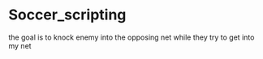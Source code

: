 # Soccer_scripting
the goal is to knock enemy into the opposing net while they try to get into my net
